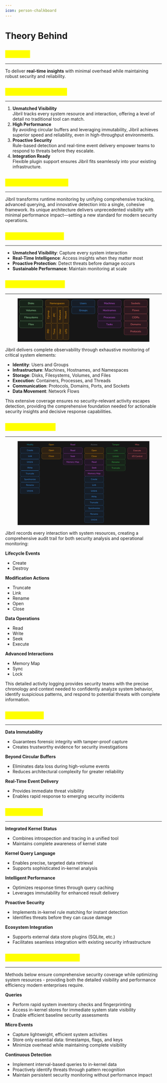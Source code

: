 ```yaml
---
icon: person-chalkboard
---
```


# Theory Behind

## <mark style="color:yellow;">Mission</mark> <a href="#introduction" id="introduction"></a>

***

To deliver **real-time insights** with minimal overhead while maintaining robust security and reliability.

## <mark style="color:yellow;">Why Choose Jibril?</mark> <a href="#why-choose-jibril" id="why-choose-jibril"></a>

***

1. **Unmatched Visibility**\
   Jibril tracks every system resource and interaction, offering a level of detail no traditional tool can match.
2. **High Performance**\
   By avoiding circular buffers and leveraging immutability, Jibril achieves superior speed and reliability, even in high-throughput environments.
3. **Proactive Security**\
   Rule-based detection and real-time event delivery empower teams to respond to threats before they escalate.
4. **Integration Ready**\
   Flexible plugin support ensures Jibril fits seamlessly into your existing infrastructure.

## <mark style="color:yellow;">Redefining Security</mark>

***

Jibril transforms runtime monitoring by unifying comprehensive tracking, advanced querying, and innovative detection into a single, cohesive framework. Its unique architecture delivers unprecedented visibility with minimal performance impact—setting a new standard for modern security operations.

## <mark style="color:yellow;">Complete Solution</mark>

***

* **Unmatched Visibility**: Capture every system interaction
* **Real-Time Intelligence**: Access insights when they matter most
* **Proactive Protection**: Detect threats before damage occurs
* **Sustainable Performance**: Maintain monitoring at scale

## <mark style="color:yellow;">Resource Tracking</mark> <a href="#comprehensive-resource-tracking" id="comprehensive-resource-tracking"></a>

***

<figure><img src="../../.gitbook/assets/image (29).png" alt=""><figcaption></figcaption></figure>

Jibril delivers complete observability through exhaustive monitoring of critical system elements:

* **Identity**: Users and Groups
* **Infrastructure**: Machines, Hostnames, and Namespaces
* **Storage**: Disks, Filesystems, Volumes, and Files
* **Execution**: Containers, Processes, and Threads
* **Communication**: Protocols, Domains, Ports, and Sockets
* **Data Movement**: Network Flows

This extensive coverage ensures no security-relevant activity escapes detection, providing the comprehensive foundation needed for actionable security insights and decisive response capabilities.

## <mark style="color:yellow;">Action Visibility</mark>

***

<figure><img src="../../.gitbook/assets/image (30).png" alt=""><figcaption></figcaption></figure>

Jibril records every interaction with system resources, creating a comprehensive audit trail for both security analysis and operational monitoring:

**Lifecycle Events**

* Create
* Destroy

**Modification Actions**

* Truncate
* Link
* Rename
* Open
* Close

**Data Operations**

* Read
* Write
* Seek
* Execute

**Advanced Interactions**

* Memory Map
* Sync
* Lock

This detailed activity logging provides security teams with the precise chronology and context needed to confidently analyze system behavior, identify suspicious patterns, and respond to potential threats with complete information.

## <mark style="color:yellow;">Advantages</mark> <a href="#key-features-and-innovations" id="key-features-and-innovations"></a>

***

**Data Immutability**

* Guarantees forensic integrity with tamper-proof capture
* Creates trustworthy evidence for security investigations

**Beyond Circular Buffers**

* Eliminates data loss during high-volume events
* Reduces architectural complexity for greater reliability

**Real-Time Event Delivery**

* Provides immediate threat visibility
* Enables rapid response to emerging security incidents

## <mark style="color:yellow;">Capabilities</mark>

***

**Integrated Kernel Status**

* Combines introspection and tracing in a unified tool
* Maintains complete awareness of kernel state

**Kernel Query Language**

* Enables precise, targeted data retrieval
* Supports sophisticated in-kernel analysis

**Intelligent Performance**

* Optimizes response times through query caching
* Leverages immutability for enhanced result delivery

**Proactive Security**

* Implements in-kernel rule matching for instant detection
* Identifies threats before they can cause damage

**Ecosystem Integration**

* Supports external data store plugins (SQLite, etc.)
* Facilitates seamless integration with existing security infrastructure

## <mark style="color:yellow;">Information Acquisition</mark> <a href="#efficient-information-acquisition" id="efficient-information-acquisition"></a>

***

Methods below ensure comprehensive security coverage while optimizing system resources - providing both the detailed visibility and performance efficiency modern enterprises require.

**Queries**

* Perform rapid system inventory checks and fingerprinting
* Access in-kernel stores for immediate system state visibility
* Enable efficient baseline security assessments

**Micro Events**

* Capture lightweight, efficient system activities
* Store only essential data: timestamps, flags, and keys
* Minimize overhead while maintaining complete visibility

**Continuous Detection**

* Implement interval-based queries to in-kernel data
* Proactively identify threats through pattern recognition
* Maintain persistent security monitoring without performance impact

